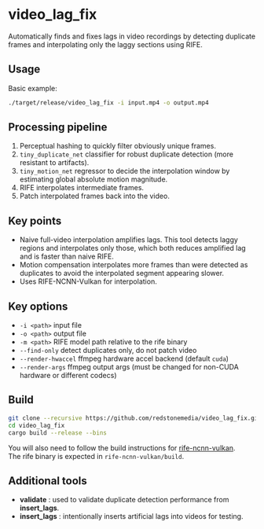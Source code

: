 # video_lag_fix

Automatically finds and fixes lags in video recordings by detecting duplicate frames and interpolating only the laggy sections using RIFE.

## Usage

Basic example:

```bash
./target/release/video_lag_fix -i input.mp4 -o output.mp4
```

## Processing pipeline

1. Perceptual hashing to quickly filter obviously unique frames.
2. `tiny_duplicate_net` classifier for robust duplicate detection (more resistant to artifacts).
3. `tiny_motion_net` regressor to decide the interpolation window by estimating global absolute motion magnitude.
4. RIFE interpolates intermediate frames.
5. Patch interpolated frames back into the video.

## Key points

* Naive full-video interpolation amplifies lags. This tool detects laggy regions and interpolates only those, which both reduces amplified lag and is faster than naive RIFE.
* Motion compensation interpolates more frames than were detected as duplicates to avoid the interpolated segment appearing slower.
* Uses RIFE-NCNN-Vulkan for interpolation.

## Key options

* `-i <path>` input file
* `-o <path>` output file
* `-m <path>` RIFE model path relative to the rife binary
* `--find-only` detect duplicates only, do not patch video
* `--render-hwaccel` ffmpeg hardware accel backend (default `cuda`)
* `--render-args` ffmpeg output args (must be changed for non-CUDA hardware or different codecs)

## Build

```bash
git clone --recursive https://github.com/redstonemedia/video_lag_fix.git
cd video_lag_fix
cargo build --release --bins
```

You will also need to follow the build instructions for [rife-ncnn-vulkan](https://github.com/RedstoneMedia/rife-ncnn-vulkan/?tab=readme-ov-file#build-from-source). \
The rife binary is expected in `rife-ncnn-vulkan/build`.


## Additional tools
- **validate** : used to validate duplicate detection performance from **insert_lags**.
- **insert_lags** : intentionally inserts artificial lags into videos for testing.
